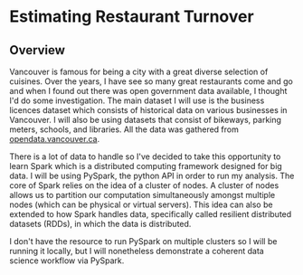 # Estimating Restaurant Turnover 


## Overview

Vancouver is famous for being a city with a great diverse selection of cuisines. Over the years, I have see so many great restaurants come and go and when I found out there was open government data available, I thought I'd do some investigation. The main dataset I will use is the business licences dataset which consists of historical data on various businesses in Vancouver. I will also be using datasets that consist of bikeways, parking meters, schools, and libraries. All the data was gathered from [opendata.vancouver.ca](https://opendata.vancouver.ca/pages/home/). 

There is a lot of data to handle so I've decided to take this opportunity to learn Spark which is a distributed computing framework designed for big data. I will be using PySpark, the python API in order to run my analysis. The core of Spark relies on the idea of a cluster of nodes. A cluster of nodes allows us to partition our computation simultaneously amongst multiple nodes (which can be physical or virtual servers). This idea can also be extended to how Spark handles data, specifically called resilient distributed datasets (RDDs), in which the data is distributed.

I don't have the resource to run PySpark on multiple clusters so I will be running it locally, but I will nonetheless demonstrate a coherent data science workflow via PySpark. 
